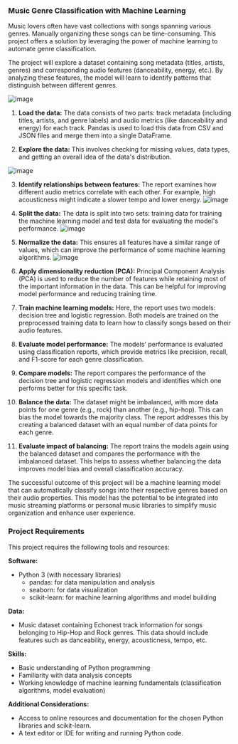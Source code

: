 ###  Music Genre Classification with Machine Learning


Music lovers often have vast collections with songs spanning various genres. Manually organizing these songs can be time-consuming. This project offers a solution by leveraging the power of machine learning to automate genre classification.

The project will explore a dataset containing song metadata (titles, artists, genres) and corresponding audio features (danceability, energy, etc.). By analyzing these features, the model will learn to identify patterns that distinguish between different genres.


![image](https://github.com/nguyenngocquynhgiang/Classify-Song-Genres-from-Audio-Data./assets/135851627/5597f86c-34a8-4a6c-ab7c-250bb6b0a42b)

1. **Load the data:** The data consists of two parts: track metadata (including titles, artists, and genre labels) and audio metrics (like danceability and energy) for each track. Pandas is used to load this data from CSV and JSON files and merge them into a single DataFrame.

2. **Explore the data:** This involves checking for missing values, data types, and getting an overall idea of the data's distribution.

![image](https://github.com/nguyenngocquynhgiang/Classify-Song-Genres-from-Audio-Data./assets/135851627/50e2a43c-88fe-477f-aa81-459d136c45eb)

3. **Identify relationships between features:** The report examines how different audio metrics correlate with each other. For example, high acousticness might indicate a slower tempo and lower energy.
![image](https://github.com/nguyenngocquynhgiang/Classify-Song-Genres-from-Audio-Data./assets/135851627/fe99ea2e-74a2-48dc-a9c7-3832b53dfef0)

4. **Split the data:** The data is split into two sets: training data for training the machine learning model and test data for evaluating the model's performance.
![image](https://github.com/nguyenngocquynhgiang/Classify-Song-Genres-from-Audio-Data./assets/135851627/bb665e20-4618-40a7-80ce-0c2515cf0ae8)

5. **Normalize the data:** This ensures all features have a similar range of values, which can improve the performance of some machine learning algorithms.
![image](https://github.com/nguyenngocquynhgiang/Classify-Song-Genres-from-Audio-Data./assets/135851627/00269b5b-6c15-4a64-8db4-2b6c394a307e)

6. **Apply dimensionality reduction (PCA):** Principal Component Analysis (PCA) is used to reduce the number of features while retaining most of the important information in the data. This can be helpful for improving model performance and reducing training time.

7. **Train machine learning models:** Here, the report uses two models: decision tree and logistic regression. Both models are trained on the preprocessed training data to learn how to classify songs based on their audio features.

8. **Evaluate model performance:** The models' performance is evaluated using classification reports, which provide metrics like precision, recall, and F1-score for each genre classification.

9. **Compare models:** The report compares the performance of the decision tree and logistic regression models and identifies which one performs better for this specific task.

10. **Balance the data:** The dataset might be imbalanced, with more data points for one genre (e.g., rock) than another (e.g., hip-hop). This can bias the model towards the majority class. The report addresses this by creating a balanced dataset with an equal number of data points for each genre.

11. **Evaluate impact of balancing:** The report trains the models again using the balanced dataset and compares the performance with the imbalanced dataset. This helps to assess whether balancing the data improves model bias and overall classification accuracy.

The successful outcome of this project will be a machine learning model that can automatically classify songs into their respective genres based on their audio properties. This model has the potential to be integrated into music streaming platforms or personal music libraries to simplify music organization and enhance user experience. 
### Project Requirements

This project requires the following tools and resources:

**Software:**

* Python 3 (with necessary libraries)
    * pandas: for data manipulation and analysis
    * seaborn: for data visualization
    * scikit-learn: for machine learning algorithms and model building

**Data:**

* Music dataset containing Echonest track information for songs belonging to Hip-Hop and Rock genres. This data should include features such as danceability, energy, acousticness, tempo, etc.

**Skills:**

* Basic understanding of Python programming
* Familiarity with data analysis concepts
* Working knowledge of machine learning fundamentals (classification algorithms, model evaluation)

**Additional Considerations:**

* Access to online resources and documentation for the chosen Python libraries and scikit-learn.
* A text editor or IDE for writing and running Python code.

